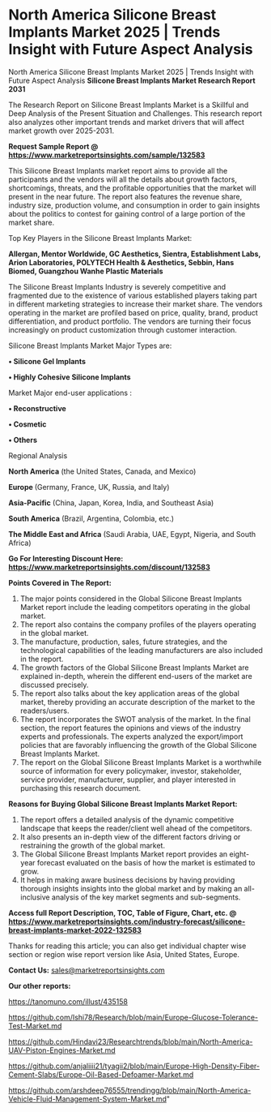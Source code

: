 # North America Silicone Breast Implants Market 2025 | Trends Insight with Future Aspect Analysis
North America Silicone Breast Implants Market 2025 | Trends Insight with Future Aspect Analysis
<strong>Silicone Breast Implants Market Research Report 2031</strong>

The Research Report on Silicone Breast Implants Market is a Skillful and Deep Analysis of the Present Situation and Challenges. This research report also analyzes other important trends and market drivers that will affect market growth over 2025-2031.

<strong>Request Sample Report @ <a href=https://www.marketreportsinsights.com/sample/132583>https://www.marketreportsinsights.com/sample/132583</a></strong>

This Silicone Breast Implants market report aims to provide all the participants and the vendors will all the details about growth factors, shortcomings, threats, and the profitable opportunities that the market will present in the near future. The report also features the revenue share, industry size, production volume, and consumption in order to gain insights about the politics to contest for gaining control of a large portion of the market share.

Top Key Players in the Silicone Breast Implants Market:

<strong>Allergan, Mentor Worldwide, GC Aesthetics, Sientra, Establishment Labs, Arion Laboratories, POLYTECH Health & Aesthetics, Sebbin, Hans Biomed, Guangzhou Wanhe Plastic Materials</strong>

The Silicone Breast Implants Industry is severely competitive and fragmented due to the existence of various established players taking part in different marketing strategies to increase their market share. The vendors operating in the market are profiled based on price, quality, brand, product differentiation, and product portfolio. The vendors are turning their focus increasingly on product customization through customer interaction.

Silicone Breast Implants Market Major Types are:

<strong>• Silicone Gel Implants

• Highly Cohesive Silicone Implants</strong>

Market Major end-user applications :

<strong>• Reconstructive

• Cosmetic

• Others</strong>

Regional Analysis

</u><strong><b>North America</b></strong> (the United States, Canada, and Mexico)

<strong><b>Europe </b></strong>(Germany, France, UK, Russia, and Italy)

<strong><b>Asia-Pacific</b></strong> (China, Japan, Korea, India, and Southeast Asia)

<strong><b>South America</b></strong> (Brazil, Argentina, Colombia, etc.)

<strong><b>The Middle East and Africa</b></strong> (Saudi Arabia, UAE, Egypt, Nigeria, and South Africa)

<strong>Go For Interesting Discount Here: <a href=https://www.marketreportsinsights.com/discount/132583>https://www.marketreportsinsights.com/discount/132583</a></strong>

<strong>Points Covered in The Report:</strong>
<ol>
  <li>The major points considered in the Global Silicone Breast Implants Market report include the leading competitors operating in the global market.</li>
  <li>The report also contains the company profiles of the players operating in the global market.</li>
  <li>The manufacture, production, sales, future strategies, and the technological capabilities of the leading manufacturers are also included in the report.</li>
  <li>The growth factors of the Global Silicone Breast Implants Market are explained in-depth, wherein the different end-users of the market are discussed precisely.</li>
  <li>The report also talks about the key application areas of the global market, thereby providing an accurate description of the market to the readers/users.</li>
  <li>The report incorporates the SWOT analysis of the market. In the final section, the report features the opinions and views of the industry experts and professionals. The experts analyzed the export/import policies that are favorably influencing the growth of the Global Silicone Breast Implants Market.</li>
  <li>The report on the Global Silicone Breast Implants Market is a worthwhile source of information for every policymaker, investor, stakeholder, service provider, manufacturer, supplier, and player interested in purchasing this research document.</li>
</ol>
<strong>Reasons for Buying Global Silicone Breast Implants Market Report:</strong>

<ol>
  <li>The report offers a detailed analysis of the dynamic competitive landscape that keeps the reader/client well ahead of the competitors.</li>
  <li>It also presents an in-depth view of the different factors driving or restraining the growth of the global market.</li>
  <li>The Global Silicone Breast Implants Market report provides an eight-year forecast evaluated on the basis of how the market is estimated to grow.</li>
  <li>It helps in making aware business decisions by having providing thorough insights insights into the global market and by making an all-inclusive analysis of the key market segments and sub-segments.</li>
</ol>
<strong>Access full Report Description, TOC, Table of Figure, Chart, etc. @ <a href=https://www.marketreportsinsights.com/industry-forecast/silicone-breast-implants-market-2022-132583>https://www.marketreportsinsights.com/industry-forecast/silicone-breast-implants-market-2022-132583</a></strong>


Thanks for reading this article; you can also get individual chapter wise section or region wise report version like Asia, United States, Europe.

<strong>Contact Us:</strong>
sales@marketreportsinsights.com

<strong>Our other reports:</strong>

<a href=https://tanomuno.com/illust/435158>https://tanomuno.com/illust/435158</a>

<a href=https://github.com/Ishi78/Research/blob/main/Europe-Glucose-Tolerance-Test-Market.md>https://github.com/Ishi78/Research/blob/main/Europe-Glucose-Tolerance-Test-Market.md</a>

<a href=https://github.com/Hindavi23/Researchtrends/blob/main/North-America-UAV-Piston-Engines-Market.md>https://github.com/Hindavi23/Researchtrends/blob/main/North-America-UAV-Piston-Engines-Market.md</a>

<a href=https://github.com/anjaliiii21/tyagii2/blob/main/Europe-High-Density-Fiber-Cement-Slabs/Europe-Oil-Based-Defoamer-Market.md>https://github.com/anjaliiii21/tyagii2/blob/main/Europe-High-Density-Fiber-Cement-Slabs/Europe-Oil-Based-Defoamer-Market.md</a>

<a href=https://github.com/arshdeep76555/trendingg/blob/main/North-America-Vehicle-Fluid-Management-System-Market.md>https://github.com/arshdeep76555/trendingg/blob/main/North-America-Vehicle-Fluid-Management-System-Market.md</a>"
